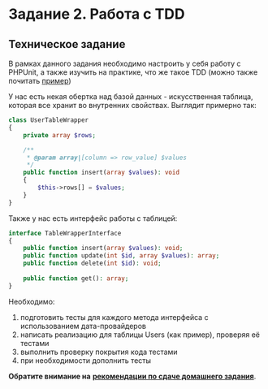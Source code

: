 # Задание 2. Работа с TDD 

## Техническое задание
В рамках данного задания необходимо настроить у себя работу с PHPUnit, а также изучить на практике, что же такое TDD (можно
также почитать [пример](https://habr.com/ru/post/130086/))

У нас есть некая обертка над базой данных - искусственная таблица, которая все хранит во внутренних свойствах.
Выглядит примерно так:
```php
class UserTableWrapper
{
    private array $rows;

    /**
     * @param array|[column => row_value] $values
     */
    public function insert(array $values): void
    {
        $this->rows[] = $values;
    }
}
```

Также у нас есть интерфейс работы с таблицей:
```php
interface TableWrapperInterface
{
    public function insert(array $values): void;
    public function update(int $id, array $values): array;
    public function delete(int $id): void;
    
    public function get(): array;
}
```  

Необходимо:
1) подготовить тесты для каждого метода интерфейса с использованием дата-провайдеров
2) написать реализацию для таблицы Users (как пример), проверяя её тестами
3) выполнить проверку покрытия кода тестами
4) при необходимости дополнить тесты

**Обратите внимание на** [**рекомендации по сдаче домашнего задания**](../homework.md). 
